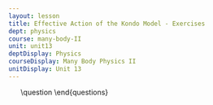 ```yaml
---
layout: lesson
title: Effective Action of the Kondo Model - Exercises
dept: physics
course: many-body-II
unit: unit13
deptDisplay: Physics
courseDisplay: Many Body Physics II
unitDisplay: Unit 13
---
```

<ol>
\question
\end{questions}

